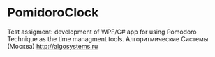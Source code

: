 # PomidoroClock
Test assigment: development of WPF/C# app for using Pomodoro Technique as the time managment tools.
Алгоритмические Системы (Москва) http://algosystems.ru
